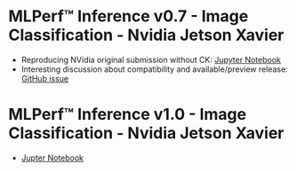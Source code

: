 # MLPerf&trade; Inference v0.7 - Image Classification - Nvidia Jetson Xavier 

* Reproducing NVidia original submission without CK: [Jupyter Notebook](https://github.com/ctuning/ck-ml/blob/main/jnotebook/mlperf-inference-v0.7-reproduce-xavier/reproduce-xavier-with-jetpack-4.5.ipynb)
* Interesting discussion about compatibility and available/preview release: [GitHub issue](https://github.com/mlcommons/inference_results_v0.7/issues/15)

# MLPerf&trade; Inference v1.0 - Image Classification - Nvidia Jetson Xavier 

* [Jupter Notebook](https://github.com/ctuning/ck-ml/blob/main/jnotebook/mlperf-inference-v0.7-reproduce-xavier/reproduce-xavier-with-jetpack-4.5.ipynb)

